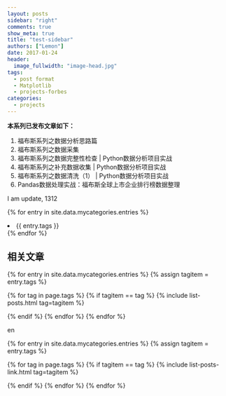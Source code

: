 ```yaml
---
layout: posts
sidebar: "right"
comments: true
show_meta: true
title: "test-sidebar"
authors: ["Lemon"]
date: 2017-01-24
header:
  image_fullwidth: "image-head.jpg"
tags:
  - post format
  - Matplotlib
  - projects-forbes
categories:
  - projects
---
```




**本系列已发布文章如下：**
1. 福布斯系列之数据分析思路篇
1. 福布斯系列之数据采集
1. 福布斯系列之数据完整性检查 \| Python数据分析项目实战
1. 福布斯系列之补充数据收集 \| Python数据分析项目实战
1. 福布斯系列之数据清洗（1） \| Python数据分析项目实战
1. Pandas数据处理实战：福布斯全球上市企业排行榜数据整理


I am update, 1312

{% for entry in site.data.mycategories.entries %}
<li>{{ entry.tags }} </li>
{% endfor %}

## 相关文章

{% for entry in site.data.mycategories.entries %}
{% assign tagitem = entry.tags %}

{% for tag in page.tags %}
{% if tagitem == tag %}
{% include list-posts.html tag=tagitem %}

{% endif %}
{% endfor %}
{% endfor %}

en

{% for entry in site.data.mycategories.entries %}
{% assign tagitem = entry.tags %}

{% for tag in page.tags %}
{% if tagitem == tag %}
{% include list-posts-link.html tag=tagitem %}

{% endif %}
{% endfor %}
{% endfor %}
